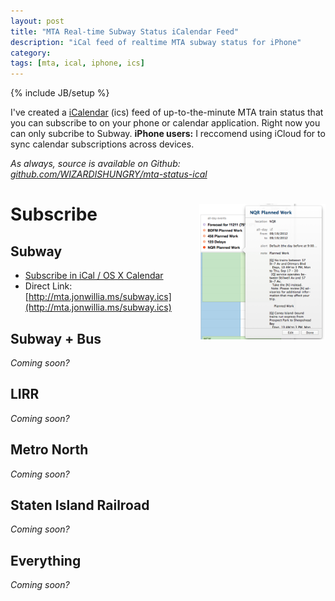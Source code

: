 ```yaml
---
layout: post
title: "MTA Real-time Subway Status iCalendar Feed"
description: "iCal feed of realtime MTA subway status for iPhone"
category: 
tags: [mta, ical, iphone, ics]
---
```

{% include JB/setup %}

I've created a [iCalendar](http://en.wikipedia.org/wiki/ICalendar) (ics) feed of up-to-the-minute MTA train status that you can subscribe to on your phone or calendar application.
Right now you can only subcribe to Subway. **iPhone users:** I reccomend using iCloud for to sync calendar subscriptions across devices.

*As always, source is available on Github: [github.com/WIZARDISHUNGRY/mta-status-ical](https://github.com/WIZARDISHUNGRY/mta-status-ical)*

[<img src="/assets/images/mta-ical-osx-1.png" align="right" alt="iCal displaying MTA status in OSX" style="max-width: 40%">](/assets/images/mta-ical-osx-1.png)
Subscribe
=========
Subway
------
* [Subscribe in iCal / OS X Calendar](webcal://mta.jonwillia.ms/subway.ics)
* Direct Link: [http://mta.jonwillia.ms/subway.ics](http://mta.jonwillia.ms/subway.ics)

Subway + Bus
------
_Coming soon?_

LIRR
----
_Coming soon?_

Metro North
-----------
_Coming soon?_

Staten Island Railroad
----------------------
_Coming soon?_

**Everything**
------------
_Coming soon?_

